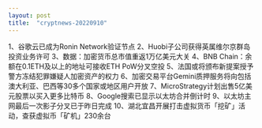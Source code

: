 ```yaml
---
layout: post
title:  "cryptnews-20220910"
---
```

1、谷歌云已成为Ronin Network验证节点
2、Huobi子公司获得英属维尔京群岛投资业务许可
3、数据：加密货币总市值重返1万亿美元大关
4、BNB Chain：余额在0.1ETH及以上的地址可接收ETH PoW分叉空投
5、法国或将颁布新提案授予警方冻结犯罪嫌疑人加密资产的权力
6、加密交易平台Gemini质押服务将向包括澳大利亚、巴西等30多个国家或地区用户开放
7、MicroStrategy计划出售5亿美元股票以买入更多比特币
8、Google搜索已显示以太坊合并倒计时
9、以太坊主网最后一次影子分叉已于昨日完成
10、湖北宜昌开展打击虚拟货币「挖矿」活动，查获虚拟币「矿机」230余台

